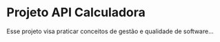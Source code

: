 # Projeto API Calculadora

Esse projeto visa praticar conceitos de gestão e qualidade de software...
